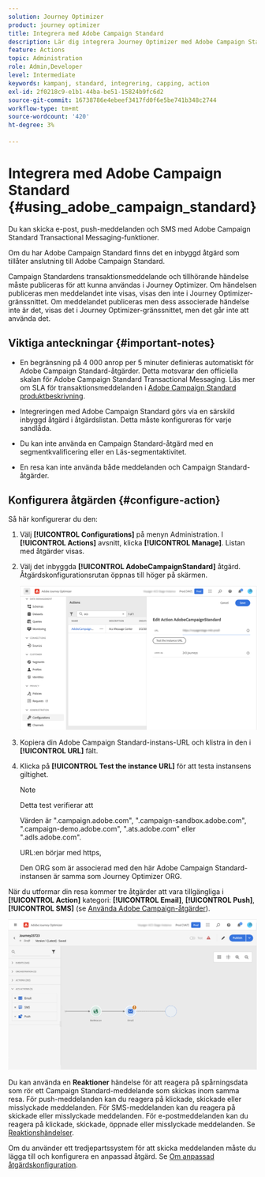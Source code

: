 ```yaml
---
solution: Journey Optimizer
product: journey optimizer
title: Integrera med Adobe Campaign Standard
description: Lär dig integrera Journey Optimizer med Adobe Campaign Standard
feature: Actions
topic: Administration
role: Admin,Developer
level: Intermediate
keywords: kampanj, standard, integrering, capping, action
exl-id: 2f0218c9-e1b1-44ba-be51-15824b9fc6d2
source-git-commit: 16738786e4ebeef3417fd0f6e5be741b348c2744
workflow-type: tm+mt
source-wordcount: '420'
ht-degree: 3%

---
```


# Integrera med Adobe Campaign Standard {#using_adobe_campaign_standard}

Du kan skicka e-post, push-meddelanden och SMS med Adobe Campaign Standard Transactional Messaging-funktioner.

Om du har Adobe Campaign Standard finns det en inbyggd åtgärd som tillåter anslutning till Adobe Campaign Standard.

Campaign Standardens transaktionsmeddelande och tillhörande händelse måste publiceras för att kunna användas i Journey Optimizer. Om händelsen publiceras men meddelandet inte visas, visas den inte i Journey Optimizer-gränssnittet. Om meddelandet publiceras men dess associerade händelse inte är det, visas det i Journey Optimizer-gränssnittet, men det går inte att använda det.

## Viktiga anteckningar {#important-notes}

* En begränsning på 4 000 anrop per 5 minuter definieras automatiskt för Adobe Campaign Standard-åtgärder. Detta motsvarar den officiella skalan för Adobe Campaign Standard Transactional Messaging. Läs mer om SLA för transaktionsmeddelanden i [Adobe Campaign Standard produktbeskrivning](https://helpx.adobe.com/se/legal/product-descriptions/campaign-standard.html).

* Integreringen med Adobe Campaign Standard görs via en särskild inbyggd åtgärd i åtgärdslistan. Detta måste konfigureras för varje sandlåda.

* Du kan inte använda en Campaign Standard-åtgärd med en segmentkvalificering eller en Läs-segmentaktivitet.

* En resa kan inte använda både meddelanden och Campaign Standard-åtgärder.

## Konfigurera åtgärden {#configure-action}

Så här konfigurerar du den:

1. Välj **[!UICONTROL Configurations]** på menyn Administration. I  **[!UICONTROL Actions]** avsnitt, klicka **[!UICONTROL Manage]**. Listan med åtgärder visas.

1. Välj det inbyggda **[!UICONTROL AdobeCampaignStandard]** åtgärd. Åtgärdskonfigurationsrutan öppnas till höger på skärmen.

   ![](assets/actioncampaign.png)

1. Kopiera din Adobe Campaign Standard-instans-URL och klistra in den i **[!UICONTROL URL]** fält.

1. Klicka på **[!UICONTROL Test the instance URL]** för att testa instansens giltighet.

   >[!NOTE]
   >
   >Detta test verifierar att
   >
   >Värden är &quot;.campaign.adobe.com&quot;, &quot;.campaign-sandbox.adobe.com&quot;, &quot;.campaign-demo.adobe.com&quot;, &quot;.ats.adobe.com&quot; eller &quot;.adls.adobe.com&quot;.
   >
   >URL:en börjar med https,
   >
   >Den ORG som är associerad med den här Adobe Campaign Standard-instansen är samma som Journey Optimizer ORG.

När du utformar din resa kommer tre åtgärder att vara tillgängliga i **[!UICONTROL Action]** kategori: **[!UICONTROL Email]**, **[!UICONTROL Push]**, **[!UICONTROL SMS]** (se [Använda Adobe Campaign-åtgärder](../building-journeys/using-adobe-campaign-standard.md)).

![](assets/journey58.png)

Du kan använda en **Reaktioner** händelse för att reagera på spårningsdata som rör ett Campaign Standard-meddelande som skickas inom samma resa. För push-meddelanden kan du reagera på klickade, skickade eller misslyckade meddelanden. För SMS-meddelanden kan du reagera på skickade eller misslyckade meddelanden. För e-postmeddelanden kan du reagera på klickade, skickade, öppnade eller misslyckade meddelanden. Se [Reaktionshändelser](../building-journeys/reaction-events.md).

Om du använder ett tredjepartssystem för att skicka meddelanden måste du lägga till och konfigurera en anpassad åtgärd. Se [Om anpassad åtgärdskonfiguration](../action/about-custom-action-configuration.md).

